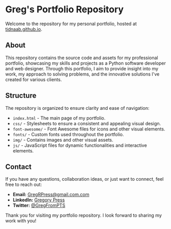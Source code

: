 # Greg's Portfolio Repository

Welcome to the repository for my personal portfolio, hosted at [tidnaab.github.io](https://tidnaab.github.io).

## About

This repository contains the source code and assets for my professional portfolio, showcasing my skills and projects as a Python software developer and web designer. Through this portfolio, I aim to provide insight into my work, my approach to solving problems, and the innovative solutions I've created for various clients.

## Structure

The repository is organized to ensure clarity and ease of navigation:

- `index.html` - The main page of my portfolio.
- `css/` - Stylesheets to ensure a consistent and appealing visual design.
- `font-awesome/` - Font Awesome files for icons and other visual elements.
- `fonts/` - Custom fonts used throughout the portfolio.
- `img/` - Contains images and other visual assets.
- `js/` - JavaScript files for dynamic functionalities and interactive elements.

## Contact

If you have any questions, collaboration ideas, or just want to connect, feel free to reach out:

- **Email:** [GregRPress@gmail.com.com](mailto:your-email@example.com)
- **LinkedIn:** [Gregory Press](https://www.linkedin.com)
- **Twitter:** [@GregFromPTS](https://twitter.com/)

Thank you for visiting my portfolio repository. I look forward to sharing my work with you!
